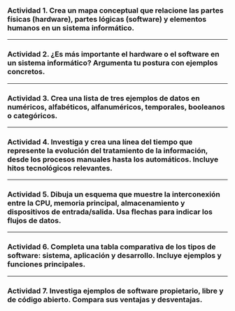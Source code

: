 
### Actividad 1. Crea un mapa conceptual que relacione las partes físicas (hardware), partes lógicas (software) y elementos humanos en un sistema informático.

---

### Actividad 2. ¿Es más importante el hardware o el software en un sistema informático? Argumenta tu postura con ejemplos concretos.

---

### Actividad 3. Crea una lista de tres ejemplos de datos en numéricos, alfabéticos, alfanuméricos, temporales, booleanos o categóricos.

---

### Actividad 4. Investiga y crea una línea del tiempo que represente la evolución del tratamiento de la información, desde los procesos manuales hasta los automáticos. Incluye hitos tecnológicos relevantes.

---

### Actividad 5. Dibuja un esquema que muestre la interconexión entre la CPU, memoria principal, almacenamiento y dispositivos de entrada/salida. Usa flechas para indicar los flujos de datos.

---

### Actividad 6. Completa una tabla comparativa de los tipos de software: sistema, aplicación y desarrollo. Incluye ejemplos y funciones principales.

---

### Actividad 7. Investiga ejemplos de software propietario, libre y de código abierto. Compara sus ventajas y desventajas.
